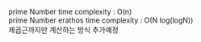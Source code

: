 prime Number time complexity : O(n)   
prime Number erathos time complexity : O(N log(logN))   
제곱근까지만 계산하는 방식 추가예정